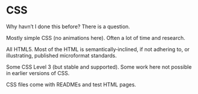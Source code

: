 
# CSS #

Why havn’t I done this before? There is a question.

Mostly simple CSS (no animations here). Often a lot of time and research.

All HTML5. Most of the HTML is semantically‐inclined, if not adhering to, or illustrating, published microformat standards.

Some CSS Level 3 (but stable and supported). Some work here not possible in earlier versions of CSS.

CSS files come with READMEs and test HTML pages.
